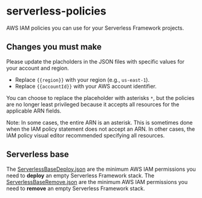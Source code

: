 # serverless-policies

AWS IAM policies you can use for your Serverless Framework projects.

## Changes you must make

Please update the placholders in the JSON files with specific values for your account and region.

- Replace `{{region}}` with your region (e.g., `us-east-1`).
- Replace `{{accountId}}` with your AWS account identifier.

You can choose to replace the placeholder with asterisks `*`, but the policies are no longer least privileged because it accepts all resources for the applicable ARN fields.

Note: In some cases, the entire ARN is an asterisk. This is sometimes done when the IAM policy statement does not accept an ARN. In other cases, the IAM policy visual editor recommended specifying all resources.

## Serverless base

The [ServerlessBaseDeploy.json](./policies/ServerlessBaseDeploy.json) are the minimum AWS IAM permissions you need to **deploy** an empty Serverless Framework stack.
The [ServerlessBaseRemove.json](./policies/ServerlessBaseRemove.json) are the minimum AWS IAM permissions you need to **remove** an empty Serverless Framework stack.
